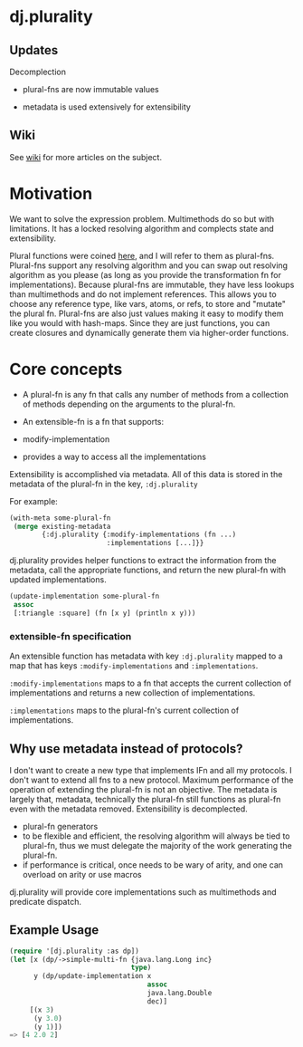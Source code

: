 # dj.plurality

## Updates

Decomplection

- plural-fns are now immutable values

- metadata is used extensively for extensibility

## Wiki

See [wiki](https://github.com/bmillare/dj.plurality/wiki) for more articles on the subject.

# Motivation

We want to solve the expression problem. Multimethods do so but with limitations. It has a locked resolving algorithm and complects state and extensibility.

Plural functions were coined [here](https://groups.google.com/forum/?fromgroups=#!topic/clojure/KC-zfUE1rXk), and I will refer to them as plural-fns. Plural-fns support any resolving algorithm and you can swap out resolving algorithm as you please (as long as you provide the transformation fn for implementations). Because plural-fns are immutable, they have less lookups than multimethods and do not implement references. This allows you to choose any reference type, like vars, atoms, or refs, to store and "mutate" the plural fn. Plural-fns are also just values making it easy to modify them like you would with hash-maps. Since they are just functions, you can create closures and dynamically generate them via higher-order functions.

# Core concepts

- A plural-fn is any fn that calls any number of methods from a collection of methods depending on the arguments to the plural-fn.

- An extensible-fn is a fn that supports:
 - modify-implementation
 - provides a way to access all the implementations

Extensibility is accomplished via metadata. All of this data is stored in the metadata of the plural-fn in the key, `:dj.plurality`

For example:

```lisp
(with-meta some-plural-fn
 (merge existing-metadata
        {:dj.plurality {:modify-implementations (fn ...)
                        :implementations [...]}}
```

dj.plurality provides helper functions to extract the information from the metadata, call the appropriate functions, and return the new plural-fn with updated implementations.

```lisp
(update-implementation some-plural-fn
 assoc
 [:triangle :square] (fn [x y] (println x y)))
```

### extensible-fn specification

An extensible function has metadata with key `:dj.plurality` mapped to a map that has keys `:modify-implementations` and `:implementations`.

`:modify-implementations` maps to a fn that accepts the current collection of implementations and returns a new collection of implementations.

`:implementations` maps to the plural-fn's current collection of implementations.

## Why use metadata instead of protocols?

I don't want to create a new type that implements IFn and all my protocols. I don't want to extend all fns to a new protocol. Maximum performance of the operation of extending the plural-fn is not an objective. The metadata is largely that, metadata, technically the plural-fn still functions as plural-fn even with the metadata removed. Extensibility is decomplected.

- plural-fn generators
 - to be flexible and efficient, the resolving algorithm will always be tied to plural-fn, thus we must delegate the majority of the work generating the plural-fn.
 - if performance is critical, once needs to be wary of arity, and one can overload on arity or use macros

dj.plurality will provide core implementations such as multimethods and predicate dispatch.

## Example Usage

```lisp
(require '[dj.plurality :as dp])
(let [x (dp/->simple-multi-fn {java.lang.Long inc}
                              type)
      y (dp/update-implementation x
                                  assoc
                                  java.lang.Double
                                  dec)]
     [(x 3)
      (y 3.0)
      (y 1)])
=> [4 2.0 2]
```
